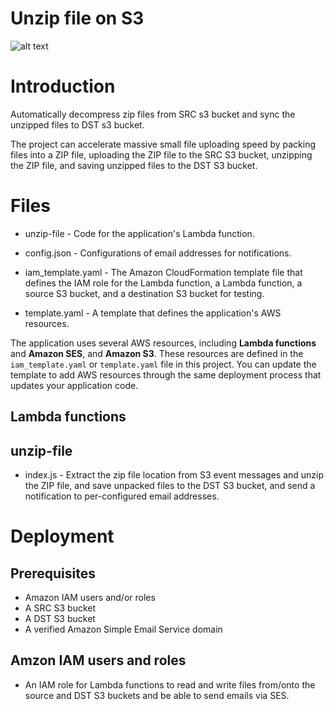 # Unzip file on S3
![alt text](../master/architecture_diagram.png?raw=true)

# Introduction  

Automatically decompress zip files from SRC s3 bucket and sync the unzipped files to DST s3 bucket.

The project can accelerate massive small file uploading speed by packing files into a ZIP file, uploading the ZIP file to the SRC S3 bucket, unzipping the ZIP file, and saving unzipped files to the DST S3 bucket.
 

# Files

- unzip-file - Code for the application's Lambda function.

- config.json - Configurations of email addresses for notifications.

- iam_template.yaml - The Amazon CloudFormation template file that defines the IAM role for the Lambda function, a Lambda function, a source S3 bucket, and a destination S3 bucket for testing.

- template.yaml - A template that defines the application's AWS resources.

  

The application uses several AWS resources, including **Lambda functions** and  **Amazon SES**, and **Amazon S3**. These resources are defined in the `iam_template.yaml` or `template.yaml` file in this project. You can update the template to add AWS resources through the same deployment process that updates your application code.

## Lambda functions

## unzip-file
- index.js - Extract the zip file location from S3 event messages and unzip the ZIP file, and save unpacked files to the DST S3 bucket, and send a notification to per-configured email addresses.


# Deployment

## Prerequisites
- Amazon IAM users and/or roles
- A SRC S3 bucket
- A DST S3 bucket
- A verified Amazon Simple Email Service domain

## Amzon IAM users and roles
- An IAM role for Lambda functions to read and write files from/onto the source and DST S3 buckets and be able to send emails via SES.

